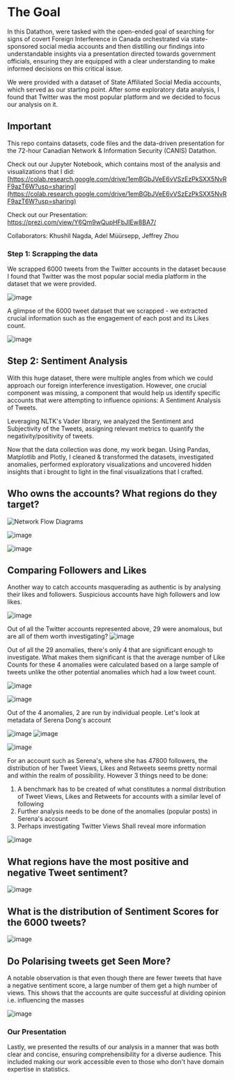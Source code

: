 # The Goal
In this Datathon, were tasked with the open-ended goal of searching for signs of covert Foreign Interference in Canada orchestrated via state-sponsored social media accounts and then distilling our findings into understandable insights via a presentation directed towards government officials, ensuring they are equipped with a clear understanding to make informed decisions on this critical issue.

We were provided with a dataset of State Affiliated Social Media accounts, which served as our starting point. After some exploratory data analysis, I found that Twitter was the most popular platform and we decided to focus our analysis on it. 

## Important

This repo contains datasets, code files and the data-driven presentation for the 72-hour Canadian Network & Information Security (CANIS) Datathon. 

Check out our Jupyter Notebook, which contains most of the analysis and visualizations that I did: [https://colab.research.google.com/drive/1emBGbJVeE6vVSzEzPkSXX5NvRF9azT6W?usp=sharing](https://colab.research.google.com/drive/1emBGbJVeE6vVSzEzPkSXX5NvRF9azT6W?usp=sharing)

Check out our Presentation: https://prezi.com/view/Y6Qm9wQupHFbJIEw8BA7/

Collaborators: Khushil Nagda, Adel Müürsepp, Jeffrey Zhou

### Step 1: Scrapping the data

We scrapped 6000 tweets from the Twitter accounts in the dataset because I found that Twitter was the most popular social media platform in the dataset that we were provided.

![image](https://github.com/khushil-sketch/Canadian-Information-Security-Datathon/assets/52947378/8ac41054-1811-4fb3-9d1b-257410c44ae5)

A glimpse of the 6000 tweet dataset that we scrapped - we extracted crucial information such as the engagement of each post and its Likes count.

![image](https://github.com/khushil-sketch/CANIS-Data-Visualization-Foreign-Interference-Hackathon/assets/52947378/c66c1dbf-c6e2-43a3-9e53-37f31594dd51)


## Step 2: Sentiment Analysis 

With this huge dataset, there were multiple angles from which we could approach our foreign interference investigation. However, one crucial component was missing, a component that would help us identify specific accounts that were attempting to influence opinions: A Sentiment Analysis of Tweets.

Leveraging NLTK's Vader library, we analyzed the Sentiment and Subjectivity of the Tweets, assigning relevant metrics to quantify the negativity/positivity of tweets.

Now that the data collection was done, my work began. Using Pandas, Matplotlib and Plotly, I cleaned & transformed the datasets, investigated anomalies, performed exploratory visualizations and uncovered hidden insights that i brought to light in the final visualizations that I crafted.

## Who owns the accounts? What regions do they target?

![Network Flow Diagrams](https://github.com/khushil-sketch/Canadian-Information-Security-Datathon/assets/52947378/ed7d6378-4dd5-4106-9e32-b6f79e55fc1a)

![image](https://github.com/khushil-sketch/Canadian-Information-Security-Datathon/assets/52947378/4023b9a3-289b-4738-b44f-9c15fd4aafd8)

![image](https://github.com/khushil-sketch/CANIS-Data-Visualization-Foreign-Interference-Hackathon/assets/52947378/5e101658-9f2e-4072-bdb1-2fe2fa8276e5)

## Comparing Followers and Likes
Another way to catch accounts masquerading as authentic is by analysing their likes and followers. Suspicious accounts have high followers and low likes.

![image](https://github.com/khushil-sketch/Canadian-Information-Security-Datathon/assets/52947378/dca6905c-00c9-420f-8153-8df4c0c68a38)

Out of all the Twitter accounts represented above, 29 were anomalous, but are all of them worth investigating?
![image](https://github.com/khushil-sketch/Canadian-Information-Security-Datathon/assets/52947378/e5f7ebf5-5793-48bb-8237-e1b6bfc399e9)

Out of all the 29 anomalies, there's only 4 that are significant enough to investigate.
What makes them significant is that the average number of Like Counts for these 4 anomalies were calculated based on a large sample of tweets unlike the other potential anomalies which had a low tweet count.

![image](https://github.com/khushil-sketch/Canadian-Information-Security-Datathon/assets/52947378/713b07c7-1cea-4caf-b82a-42c143f8594d)

![image](https://github.com/khushil-sketch/Canadian-Information-Security-Datathon/assets/52947378/a342060f-ee19-44a4-bb18-7dcdb9acf959)

Out of the 4 anomalies, 2 are run by individual people. Let's look at metadata of Serena Dong's account

![image](https://github.com/khushil-sketch/Canadian-Information-Security-Datathon/assets/52947378/ce9a3824-4fe8-4d80-a092-c0b91d6fd14a)
![image](https://github.com/khushil-sketch/Canadian-Information-Security-Datathon/assets/52947378/4dd0b682-f39d-4b14-8b1e-f89ad9bdac2c)

![image](https://github.com/khushil-sketch/Canadian-Information-Security-Datathon/assets/52947378/e28288d8-2203-4e76-93f8-320ba314d7a9)

For an account such as Serena's, where she has 47800 followers, the distribution of her Tweet Views, Likes and Retweets seems pretty normal and within the realm of possibility. 
However 3 things need to be done:
1. A benchmark has to be created of what constitutes a normal distribution of Tweet Views, Likes and Retweets for accounts with a similar level of following
2. Further analysis needs to be done of the anomalies (popular posts) in Serena's account
3. Perhaps investigating Twitter Views Shall reveal more information

![image](https://github.com/khushil-sketch/Canadian-Information-Security-Datathon/assets/52947378/03cb10d2-3a3b-4f84-8636-9cfe23859b94)

## What regions have the most positive and negative Tweet sentiment?

![image](https://github.com/khushil-sketch/Canadian-Information-Security-Datathon/assets/52947378/de4a3167-2937-4fd2-951c-e5d4c00ff893)

## What is the distribution of Sentiment Scores for the 6000 tweets?

![image](https://github.com/khushil-sketch/Canadian-Information-Security-Datathon/assets/52947378/fd30d2d6-8f1a-424d-9afd-927b3b410d62)

## Do Polarising tweets get Seen More?
A notable observation is that even though there are fewer tweets that have a negative sentiment score, a large number of them get a high number of views.
This shows that the accounts are quite successful at dividing opinion i.e. influencing the masses 

![image](https://github.com/khushil-sketch/Canadian-Information-Security-Datathon/assets/52947378/f503847f-2acc-4b58-8359-8c4a6195c167)

### Our Presentation

Lastly, we presented the results of our analysis in a manner that was both clear and concise, ensuring comprehensibility for a diverse audience. This included making our work accessible even to those who don't have domain expertise in statistics.

